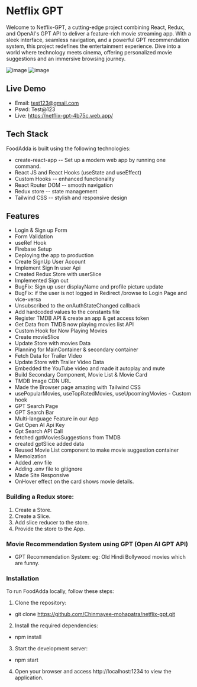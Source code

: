 # Netflix GPT

Welcome to Netflix-GPT, a cutting-edge project combining React, Redux, and OpenAI's GPT API to deliver a feature-rich movie streaming app. With a sleek interface, seamless navigation, and a powerful GPT recommendation system, this project redefines the entertainment experience. Dive into a world where technology meets cinema, offering personalized movie suggestions and an immersive browsing journey.

![image](https://github.com/Chinmayee-mohapatra/netflix-gpt/assets/94803850/5ed86f7e-776f-4d76-9755-cfc750c3398c)
![image](https://github.com/Chinmayee-mohapatra/netflix-gpt/assets/94803850/3cd1a602-2d86-4f55-81a6-132e171e01d3)


## Live Demo

- Email: test123@gmail.com
- Pswd: Test@123
- Live: https://netflix-gpt-4b75c.web.app/
  
## Tech Stack

FoodAdda is built using the following technologies:

- create-react-app -- Set up a modern web app by running one command.
- React JS and React Hooks (useState and useEffect)
- Custom Hooks -- enhanced functionality
- React Router DOM -- smooth navigation
- Redux store -- state management
- Tailwind CSS -- stylish and responsive design

## Features

- Login & Sign up Form
- Form Validation
- useRef Hook
- Firebase Setup
- Deploying the app to production
- Create SignUp User Account
- Implement Sign In user Api
- Created Redux Store with userSlice
- Implemented Sign out
- BugFix: Sign up user displayName and profile picture update
- BugFix: if the user is not logged in Redirect /browse to Login Page and vice-versa
- Unsubscribed to the onAuthStateChanged callback
- Add hardcoded values to the constants file
- Register TMDB API & create an app & get access token
- Get Data from TMDB now playing movies list API
- Custom Hook for Now Playing Movies
- Create movieSlice
- Update Store with movies Data
- Planning for MainContainer & secondary container
- Fetch Data for Trailer Video
- Update Store with Trailer Video Data
- Embedded the YouTube video and made it autoplay and mute
- Build Secondary Component, Movie List & Movie Card
- TMDB Image CDN URL
- Made the Browser page amazing with Tailwind CSS
- usePopularMovies, useTopRatedMovies, useUpcomingMovies - Custom hook
- GPT Search Page
- GPT Search Bar
- Multi-language Feature in our App
- Get Open AI Api Key
- Gpt Search API Call
- fetched gptMoviesSuggestions from TMDB
- created gptSlice added data
- Reused Movie List component to make movie suggestion container
- Memoization
- Added .env file
- Adding .env file to gitignore
- Made Site Responsive
- OnHover effect on the card shows movie details.

### Building a Redux store:

1. Create a Store.
2. Create a Slice.
3. Add slice reducer to the store.
4. Provide the store to the App.

### Movie Recommendation System using GPT (Open AI GPT API)

- GPT Recommendation System: eg: Old Hindi Bollywood movies which are funny.

### Installation
To run FoodAdda locally, follow these steps:

1. Clone the repository:
- git clone https://github.com/Chinmayee-mohapatra/netflix-gpt.git
2. Install the required dependencies:
- npm install
3. Start the development server:
- npm start
4. Open your browser and access http://localhost:1234 to view the application.
